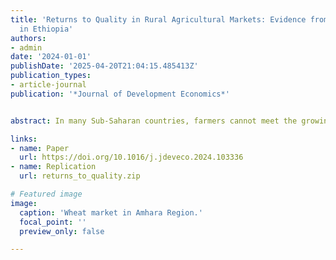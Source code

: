 ```yaml
---
title: 'Returns to Quality in Rural Agricultural Markets: Evidence from Wheat Markets
  in Ethiopia'
authors:
- admin
date: '2024-01-01'
publishDate: '2025-04-20T21:04:15.485413Z'
publication_types:
- article-journal
publication: '*Journal of Development Economics*'


abstract: In many Sub-Saharan countries, farmers cannot meet the growing urban demand for higher quality products. While the literature has focused on production-side constraints to enhance smallholder farmers’ output quality, there is scarce evidence of market-side constraints. Using a sample of 60 wheat markets in Ethiopia, I assess whether farmers received a price premium for supplying higher quality outputs. I exploit a unique feature of the data which precisely measures observable and less or unobservable quality attributes, and relate them to transaction prices. Observable attributes cannot serve as proxies for less observable ones. Transaction prices further reflect this, indicating that markets only reward quality attributes that are observable at no cost. However, these results hide cross-market heterogeneity. Farmers engage in relational contracts receive a higher price but similar rewards for quality. Observable quality attributes are better rewarded in markets with more traders per farmer, while unobservable attributes are rewarded in the presence of other value chain actors (i.e., grain millers and farmer cooperatives). Both regression and machine learning approaches support these findings.

links:
- name: Paper
  url: https://doi.org/10.1016/j.jdeveco.2024.103336
- name: Replication
  url: returns_to_quality.zip

# Featured image
image:
  caption: 'Wheat market in Amhara Region.'
  focal_point: ''
  preview_only: false

---
```

